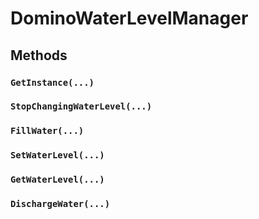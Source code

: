 # DominoWaterLevelManager

## Methods

### `GetInstance(...)`

### `StopChangingWaterLevel(...)`

### `FillWater(...)`

### `SetWaterLevel(...)`

### `GetWaterLevel(...)`

### `DischargeWater(...)`
